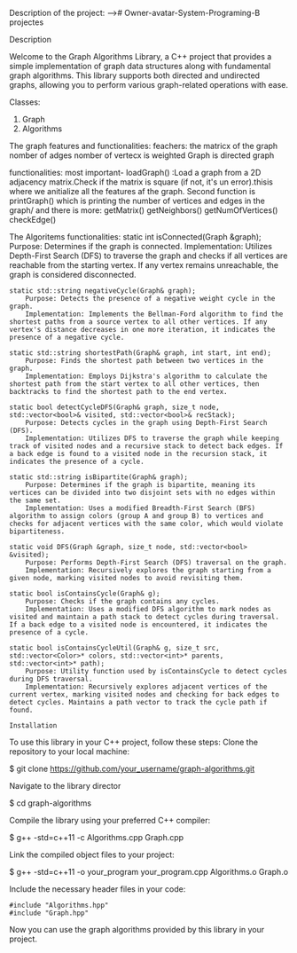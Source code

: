 <!-- <!-- # מטלה 1 - גרפים (Classes and Namespaces)

המטרה שלכם במטלה הזאת היא ליצור מחלקה שמייצגת גרף ולממש אלגוריתמים על הגרפים (זה הזמן להזכר בקורס אלגוריתמים 1).

במטלה הזאת הייצוג של הגרף שלכם יתבצע בעזרת מטריצת שכנויות - https://he.wikipedia.org/wiki/%D7%9E%D7%98%D7%A8%D7%99%D7%A6%D7%AA_%D7%A9%D7%9B%D7%A0%D7%95%D7%AA.

הגרף יכול להיות גרף מכוון ולא מכוון וגם גרף ממושקל. מטריצת השכנויות חייבת להיות מטריצה ריבועית.

עליכם לכתוב את הקבצים הבאים:

```
Graph.cpp
Algorithms.cpp
```

הקובץ `Graph.cpp` מכיל מחלקה המייצגת גרף.
המחלקה מכילה את הפעולות `loadGraph` המקבלת מטריצת שכנויות וטוענת אותה לתוך הגרף ו-`printGraph` שמדפיסה את הייצוג של הגרף (הפורמט לבחירתכם, ראו דוגמה ב-`Demo.cpp`).

הקובץ `Algorithms.cpp` מכיל מימושים לאלגוריתמים על גרפים. ביניהם:

- `isConnected(g)` - האלגוריתם מקבל גרף ומחזיר 1 אם הגרף קשיר (אחרת מחזיר 0).
- `shortestPath(g,start,end)` - האלגוריתם מקבל גרף, קודקוד התחלה וקודקוד סיום ומחזיר את המסלול הקל ביותר (במקרה שהגרף לא ממושקל - הקצר ביותר) בין שני הקודקודים. במידה ואין מסלול כזה, האלגוריתם יחזיר -1.
- `isContainsCycle(g)` - האלגוריתם מקבל גרף ומדפיס מעגל כלשהו. אם לא קיים מעגל בגרף, האלגוריתם יחזיר 0.
- `isBipartite(g)` - האלגוריתם מקבל גרף ומחזיר את החלוקה של הגרף לגרף דו-צדדי. אם אי אפשר לחלק את הגרף, האלגוריתם יחזיר 0.
- `negativeCycle(g)` - האלגוריתם מקבל גרף ומוצא מעגל שלילי (כלומר מעגל שסכום המשקלים של הצלעות שלילי). אם לא קיים מעגל כזה, האלגוריתם ידפיס שלא קיים מעגל שלילי.

הקובץ `Demo.cpp` מכיל דוגמאות של קלטים ופלטים.
עליכם לכתוב בתחילת כל קובץ את מספר תעודת הזהות שלכם ואת המייל. כמו כן, בנוסף לקבצים של המטלה אתם נדרשים להגיש גם קובץ README המתאר את אופן המימוש ואת החלוקה שביצעתם בקוד (סוג של מדריך משתמש). אי עמידה בהנחיות תגרור הפחתה בציון. בהצלחה! -->


Description of the  project: --># Owner-avatar-System-Programing-B
projectes




Description

Welcome to the Graph Algorithms Library, a C++ project that provides a simple  implementation of graph data structures along with fundamental graph algorithms. This library supports both directed and undirected graphs, allowing you to perform various graph-related operations with ease.

 
Classes:

   1. Graph
   2. Algorithms



The graph features and functionalities:
feachers:
the matricx of the graph
nomber of adges
nomber of vertecx
is weighted Graph
is directed graph

functionalities:
most important- loadGraph() :Load a graph from a 2D adjacency matrix.Check if the matrix is square (if not, it's un error).thisis where we anitialize all the features af the graph.
Second function  is printGraph() which is printing the number of vertices and edges in the graph/
and there is more:
getMatrix()
getNeighbors()
getNumOfVertices()
checkEdge()

The  Algoritems functionalities:
    static int isConnected(Graph &graph);
        Purpose: Determines if the graph is connected.
        Implementation: Utilizes Depth-First Search (DFS) to traverse the graph and checks if all vertices are reachable from the starting vertex. If any vertex remains unreachable, the graph is considered disconnected.

    static std::string negativeCycle(Graph& graph);
        Purpose: Detects the presence of a negative weight cycle in the graph.
        Implementation: Implements the Bellman-Ford algorithm to find the shortest paths from a source vertex to all other vertices. If any vertex's distance decreases in one more iteration, it indicates the presence of a negative cycle.

    static std::string shortestPath(Graph& graph, int start, int end);
        Purpose: Finds the shortest path between two vertices in the graph.
        Implementation: Employs Dijkstra's algorithm to calculate the shortest path from the start vertex to all other vertices, then backtracks to find the shortest path to the end vertex.

    static bool detectCycleDFS(Graph& graph, size_t node, std::vector<bool>& visited, std::vector<bool>& recStack);
        Purpose: Detects cycles in the graph using Depth-First Search (DFS).
        Implementation: Utilizes DFS to traverse the graph while keeping track of visited nodes and a recursive stack to detect back edges. If a back edge is found to a visited node in the recursion stack, it indicates the presence of a cycle.

    static std::string isBipartite(Graph& graph);
        Purpose: Determines if the graph is bipartite, meaning its vertices can be divided into two disjoint sets with no edges within the same set.
        Implementation: Uses a modified Breadth-First Search (BFS) algorithm to assign colors (group A and group B) to vertices and checks for adjacent vertices with the same color, which would violate bipartiteness.

    static void DFS(Graph &graph, size_t node, std::vector<bool> &visited);
        Purpose: Performs Depth-First Search (DFS) traversal on the graph.
        Implementation: Recursively explores the graph starting from a given node, marking visited nodes to avoid revisiting them.

    static bool isContainsCycle(Graph& g);
        Purpose: Checks if the graph contains any cycles.
        Implementation: Uses a modified DFS algorithm to mark nodes as visited and maintain a path stack to detect cycles during traversal. If a back edge to a visited node is encountered, it indicates the presence of a cycle.

    static bool isContainsCycleUtil(Graph& g, size_t src, std::vector<Color>* colors, std::vector<int>* parents, std::vector<int>* path);
        Purpose: Utility function used by isContainsCycle to detect cycles during DFS traversal.
        Implementation: Recursively explores adjacent vertices of the current vertex, marking visited nodes and checking for back edges to detect cycles. Maintains a path vector to track the cycle path if found.

    Installation

To use this library in your C++ project, follow these steps:
Clone the repository to your local machine:

$ git clone https://github.com/your_username/graph-algorithms.git

Navigate to the library director

$ cd graph-algorithms

Compile the library using your preferred C++ compiler:

$ g++ -std=c++11 -c Algorithms.cpp Graph.cpp

Link the compiled object files to your project:

$ g++ -std=c++11 -o your_program your_program.cpp Algorithms.o Graph.o

Include the necessary header files in your code:


    #include "Algorithms.hpp"
    #include "Graph.hpp"
 Now you can use the graph algorithms provided by this library in your project.



	


  
